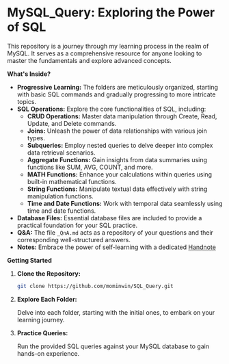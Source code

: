 # MySQL_Query: Exploring the Power of SQL

This repository is a journey through my learning process in the realm of MySQL. It serves as a comprehensive resource for anyone looking to master the fundamentals and explore advanced concepts.

**What's Inside?**

* **Progressive Learning:** The folders are meticulously organized, starting with basic SQL commands and gradually progressing to more intricate topics. 
* **SQL Operations:** Explore the core functionalities of SQL, including:
    * **CRUD Operations:** Master data manipulation through Create, Read, Update, and Delete commands.
    * **Joins:** Unleash the power of data relationships with various join types.
    * **Subqueries:** Employ nested queries to delve deeper into complex data retrieval scenarios.
    * **Aggregate Functions:** Gain insights from data summaries using functions like SUM, AVG, COUNT, and more.
    * **MATH Functions:** Enhance your calculations within queries using built-in mathematical functions.
    * **String Functions:** Manipulate textual data effectively with string manipulation functions.
    * **Time and Date Functions:** Work with temporal data seamlessly using time and date functions.
* **Database Files:** Essential database files are included to provide a practical foundation for your SQL practice.
* **Q&A:** The file `_QnA.md` acts as a repository of your questions and their corresponding well-structured answers. 
* **Notes:** Embrace the power of self-learning with a dedicated [Handnote](https://drive.google.com/file/d/16e62RO8v6-zygYbQ8KFtj65zKkjiAP1m/view?usp=drive_link) 

**Getting Started**

1. **Clone the Repository:**

   ```bash
   git clone https://github.com/mominwin/SQL_Query.git
   ```
   
2. **Explore Each Folder:** 

   Delve into each folder, starting with the initial ones, to embark on your learning journey.

3. **Practice Queries:**

   Run the provided SQL queries against your MySQL database to gain hands-on experience.



